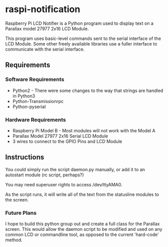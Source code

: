 raspi-notification
==================

Raspberry Pi LCD Notifier is a Python program used to display text on a Parallax model 27977 2x16 LCD Module.

This program uses basic-level commands sent to the serial interface of the LCD Module. Some other freely available libraries use a fuller interface to communicate with the serial interface.

## Requirements
### Software Requirements
* Python2 - There were some changes to the way that strings are handled in Python3
* Python-Transmissionrpc
* Python-pyserial

### Hardware Requirements
* Raspberry Pi Model B - Most modules will not work with the Model A
* Parallax Model 27977 2x16 Serial LCD Module
* 3 wires to connect to the GPIO Pins and LCD Module

## Instructions

You could simply run the script daemon.py manually, or add it to an autostart module (rc script, perhaps?)

You may need superuser rights to access /dev/ttyAMA0.

As the script runs, it will write all of the text from the statusline modules to the screen.

### Future Plans
I hope to build this python group out and create a full class for the Parallax screen.
This would allow the daemon script to be modified and used on any common LCD or commandline tool, as opposed to the current 'hard-code' method.
